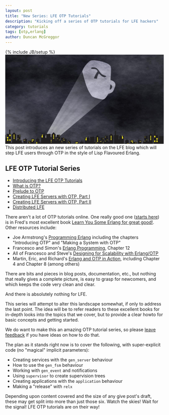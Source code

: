 ```yaml
---
layout: post
title: "New Series: LFE OTP Tutorials"
description: "Kicking off a series of OTP tutorials for LFE hackers"
category: tutorials
tags: [otp,erlang]
author: Duncan McGreggor
---
```

{% include JB/setup %}
<a href="/assets/images/posts/LFE-signal.jpg"><img class="right tiny" src="/assets/images/posts/LFE-signal.jpg" /></a>This post introduces an new series of tutorials on the LFE blog which will step LFE users through OTP in the style of Lisp Flavoured Erlang.

## LFE OTP Tutorial Series

* [Introducing the LFE OTP Tutorials](/tutorials/2015/05/23/1720-new-series-lfe-otp-tutorials/)
* [What is OTP?](/tutorials/2015/05/24/1808-what-is-otp/)
* [Prelude to OTP](/tutorials/2015/05/25/0929-prelude-to-otp/)
* [Creating LFE Servers with OTP, Part I](/tutorials/2015/05/26/1112-creating-servers-with-the-gen_server-behaviour/)
* [Creating LFE Servers with OTP, Part II](/tutorials/2015/05/28/1008-creating-servers-with-the-gen_server-behaviour-ii/)
* [Distributed LFE](/tutorials/2015/09/18/1604-distributed-lfe/)

There aren't a lot of OTP tutorials online. One really good one
([starts here](http://learnyousomeerlang.com/what-is-otp#its-the-open-telecom-platform))
is in Fred's most excellent book
[Learn You Some Erlang for great good!](http://learnyousomeerlang.com/). Other
resources include:

* Joe Armstrong's [Programming Erlang](https://pragprog.com/book/jaerlang2/programming-erlang)
  including the chapters "Introducing OTP" and "Making a System with OTP"
* Francesco and Simon's [Erlang Programming](http://shop.oreilly.com/product/9780596518189.do),
  Chapter 12
* All of Francesco and Steve's [Designing for Scalability with Erlang/OTP](http://shop.oreilly.com/product/0636920024149.do)
* Martin, Eric, and Richard's [Erlang and OTP in Action](http://www.manning.com/logan/),
  including Chapter 4 and Chapter 8 (among others)

There are bits and pieces in blog posts, documentation, etc., but nothing that
really gives a complete picture, is easy to grasp for newcomers, and which
keeps the code very clean and clear.

And there is absolutely nothing for LFE.

This series will attempt to alter this landscape somewhat, if only to address
the last point. The idea will be to refer readers to these excellent books for
in-depth looks into the topics that we cover, but to provide a clear howto for
basic concepts and getting started.

We do want to make this an amazing OTP tutorial series, so
please [leave feedback](https://github.com/lfe/blog/issues/7) if you have ideas
on how to do that.

The plan as it stands right now is to cover the following, with super-explicit
code (no "magical" implicit parameters):

* Creating services with the ``gen_server`` behaviour
* How to use the ``gen_fsm`` behaviour
* Working with ``gen_event`` and notifications
* Using ``supervisor`` to create supervision trees
* Creating applications with the ``application`` behaviour
* Making a "release" with ``relx``

Depending upon content covered and the size of any give post's draft, these may
get split into more than just those six. Watch the skies! Wait for the signal!
LFE OTP tutorials are on their way!


